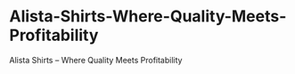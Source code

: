 # Alista-Shirts-Where-Quality-Meets-Profitability
Alista Shirts – Where Quality Meets Profitability
